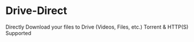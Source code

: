 # Drive-Direct
Directly Download your files to Drive (Videos, Files, etc.) Torrent &amp; HTTP(S) Supported
